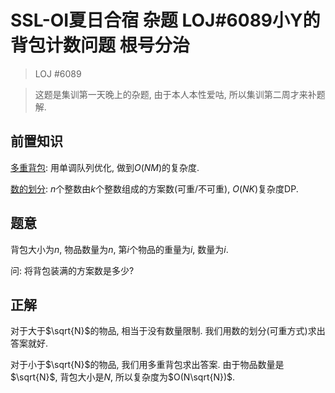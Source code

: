 # SSL-OI夏日合宿 杂题 LOJ#6089小Y的背包计数问题 根号分治

> LOJ #6089

> 这题是集训第一天晚上的杂题, 由于本人本性爱咕, 所以集训第二周才来补题解.

## 前置知识

[多重背包](https://www.luogu.com.cn/problem/P1776): 用单调队列优化, 做到$O(NM)$的复杂度.

[数的划分](https://www.luogu.com.cn/problem/P1025): $n$个整数由$k$个整数组成的方案数(可重/不可重), $O(NK)$复杂度DP.

## 题意

背包大小为$n$, 物品数量为$n$, 第$i$个物品的重量为$i$, 数量为$i$. 

问: 将背包装满的方案数是多少?

## 正解

对于大于$\sqrt{N}$的物品, 相当于没有数量限制. 我们用数的划分(可重方式)求出答案就好.

对于小于$\sqrt{N}$的物品, 我们用多重背包求出答案. 由于物品数量是$\sqrt{N}$, 背包大小是$N$, 所以复杂度为$O(N\sqrt{N})$.
